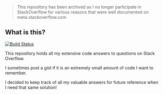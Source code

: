 > This repository has been archived as I no longer participate in StackOverflow for various reasons that were well documented on meta.stackoverflow.com

## What is this?

[![Build Status](https://travis-ci.org/jarrodhroberson/Stack-Overflow.svg?branch=master)](https://travis-ci.org/jarrodhroberson/Stack-Overflow)

This repository holds all my extensive code answers to questions on Stack Overflow.

I sometimes post a gist if it is an extremely small amount of code I want to remember.

I decided to keep track of all my valuable answers for future reference when I need that same solution!
